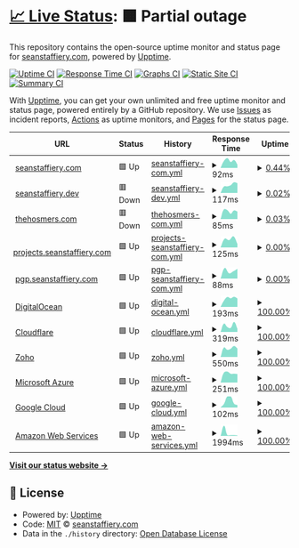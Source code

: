 # [📈 Live Status](https://demo.upptime.js.org): <!--live status--> **🟧 Partial outage**

This repository contains the open-source uptime monitor and status page for [seanstaffiery.com](https://demo.upptime.js.org), powered by [Upptime](https://github.com/upptime/upptime).

[![Uptime CI](https://github.com/seanstaffiery.com/status.seanstaffiery.com/workflows/Uptime%20CI/badge.svg)](https://github.com/seanstaffiery.com/status.seanstaffiery.com/actions?query=workflow%3A%22Uptime+CI%22)
[![Response Time CI](https://github.com/seanstaffiery.com/status.seanstaffiery.com/workflows/Response%20Time%20CI/badge.svg)](https://github.com/seanstaffiery.com/status.seanstaffiery.com/actions?query=workflow%3A%22Response+Time+CI%22)
[![Graphs CI](https://github.com/seanstaffiery.com/status.seanstaffiery.com/workflows/Graphs%20CI/badge.svg)](https://github.com/seanstaffiery.com/status.seanstaffiery.com/actions?query=workflow%3A%22Graphs+CI%22)
[![Static Site CI](https://github.com/seanstaffiery.com/status.seanstaffiery.com/workflows/Static%20Site%20CI/badge.svg)](https://github.com/seanstaffiery.com/status.seanstaffiery.com/actions?query=workflow%3A%22Static+Site+CI%22)
[![Summary CI](https://github.com/seanstaffiery.com/status.seanstaffiery.com/workflows/Summary%20CI/badge.svg)](https://github.com/seanstaffiery.com/status.seanstaffiery.com/actions?query=workflow%3A%22Summary+CI%22)

With [Upptime](https://upptime.js.org), you can get your own unlimited and free uptime monitor and status page, powered entirely by a GitHub repository. We use [Issues](https://github.com/seanstaffiery.com/status.seanstaffiery.com/issues) as incident reports, [Actions](https://github.com/seanstaffiery.com/status.seanstaffiery.com/actions) as uptime monitors, and [Pages](https://demo.upptime.js.org) for the status page.

<!--start: status pages-->
<!-- This summary is generated by Upptime (https://github.com/upptime/upptime) -->
<!-- Do not edit this manually, your changes will be overwritten -->
<!-- prettier-ignore -->
| URL | Status | History | Response Time | Uptime |
| --- | ------ | ------- | ------------- | ------ |
| <img alt="" src="https://favicons.githubusercontent.com/seanstaffiery.com" height="13"> [seanstaffiery.com](https://seanstaffiery.com) | 🟩 Up | [seanstaffiery-com.yml](https://github.com/SeanStaffiery/status.seanstaffiery.com/commits/HEAD/history/seanstaffiery-com.yml) | <details><summary><img alt="Response time graph" src="./graphs/seanstaffiery-com/response-time-week.png" height="20"> 92ms</summary><br><a href="https://status.seanstaffiery.com/history/seanstaffiery-com"><img alt="Response time 92" src="https://img.shields.io/endpoint?url=https%3A%2F%2Fraw.githubusercontent.com%2FSeanStaffiery%2Fstatus.seanstaffiery.com%2FHEAD%2Fapi%2Fseanstaffiery-com%2Fresponse-time.json"></a><br><a href="https://status.seanstaffiery.com/history/seanstaffiery-com"><img alt="24-hour response time 92" src="https://img.shields.io/endpoint?url=https%3A%2F%2Fraw.githubusercontent.com%2FSeanStaffiery%2Fstatus.seanstaffiery.com%2FHEAD%2Fapi%2Fseanstaffiery-com%2Fresponse-time-day.json"></a><br><a href="https://status.seanstaffiery.com/history/seanstaffiery-com"><img alt="7-day response time 92" src="https://img.shields.io/endpoint?url=https%3A%2F%2Fraw.githubusercontent.com%2FSeanStaffiery%2Fstatus.seanstaffiery.com%2FHEAD%2Fapi%2Fseanstaffiery-com%2Fresponse-time-week.json"></a><br><a href="https://status.seanstaffiery.com/history/seanstaffiery-com"><img alt="30-day response time 92" src="https://img.shields.io/endpoint?url=https%3A%2F%2Fraw.githubusercontent.com%2FSeanStaffiery%2Fstatus.seanstaffiery.com%2FHEAD%2Fapi%2Fseanstaffiery-com%2Fresponse-time-month.json"></a><br><a href="https://status.seanstaffiery.com/history/seanstaffiery-com"><img alt="1-year response time 92" src="https://img.shields.io/endpoint?url=https%3A%2F%2Fraw.githubusercontent.com%2FSeanStaffiery%2Fstatus.seanstaffiery.com%2FHEAD%2Fapi%2Fseanstaffiery-com%2Fresponse-time-year.json"></a></details> | <details><summary><a href="https://status.seanstaffiery.com/history/seanstaffiery-com">0.44%</a></summary><a href="https://status.seanstaffiery.com/history/seanstaffiery-com"><img alt="All-time uptime 0.44%" src="https://img.shields.io/endpoint?url=https%3A%2F%2Fraw.githubusercontent.com%2FSeanStaffiery%2Fstatus.seanstaffiery.com%2FHEAD%2Fapi%2Fseanstaffiery-com%2Fuptime.json"></a><br><a href="https://status.seanstaffiery.com/history/seanstaffiery-com"><img alt="24-hour uptime 0.44%" src="https://img.shields.io/endpoint?url=https%3A%2F%2Fraw.githubusercontent.com%2FSeanStaffiery%2Fstatus.seanstaffiery.com%2FHEAD%2Fapi%2Fseanstaffiery-com%2Fuptime-day.json"></a><br><a href="https://status.seanstaffiery.com/history/seanstaffiery-com"><img alt="7-day uptime 0.44%" src="https://img.shields.io/endpoint?url=https%3A%2F%2Fraw.githubusercontent.com%2FSeanStaffiery%2Fstatus.seanstaffiery.com%2FHEAD%2Fapi%2Fseanstaffiery-com%2Fuptime-week.json"></a><br><a href="https://status.seanstaffiery.com/history/seanstaffiery-com"><img alt="30-day uptime 0.44%" src="https://img.shields.io/endpoint?url=https%3A%2F%2Fraw.githubusercontent.com%2FSeanStaffiery%2Fstatus.seanstaffiery.com%2FHEAD%2Fapi%2Fseanstaffiery-com%2Fuptime-month.json"></a><br><a href="https://status.seanstaffiery.com/history/seanstaffiery-com"><img alt="1-year uptime 0.44%" src="https://img.shields.io/endpoint?url=https%3A%2F%2Fraw.githubusercontent.com%2FSeanStaffiery%2Fstatus.seanstaffiery.com%2FHEAD%2Fapi%2Fseanstaffiery-com%2Fuptime-year.json"></a></details>
| <img alt="" src="https://favicons.githubusercontent.com/seanstaffiery.dev" height="13"> [seanstaffiery.dev](https://seanstaffiery.dev) | 🟥 Down | [seanstaffiery-dev.yml](https://github.com/SeanStaffiery/status.seanstaffiery.com/commits/HEAD/history/seanstaffiery-dev.yml) | <details><summary><img alt="Response time graph" src="./graphs/seanstaffiery-dev/response-time-week.png" height="20"> 117ms</summary><br><a href="https://status.seanstaffiery.com/history/seanstaffiery-dev"><img alt="Response time 117" src="https://img.shields.io/endpoint?url=https%3A%2F%2Fraw.githubusercontent.com%2FSeanStaffiery%2Fstatus.seanstaffiery.com%2FHEAD%2Fapi%2Fseanstaffiery-dev%2Fresponse-time.json"></a><br><a href="https://status.seanstaffiery.com/history/seanstaffiery-dev"><img alt="24-hour response time 117" src="https://img.shields.io/endpoint?url=https%3A%2F%2Fraw.githubusercontent.com%2FSeanStaffiery%2Fstatus.seanstaffiery.com%2FHEAD%2Fapi%2Fseanstaffiery-dev%2Fresponse-time-day.json"></a><br><a href="https://status.seanstaffiery.com/history/seanstaffiery-dev"><img alt="7-day response time 117" src="https://img.shields.io/endpoint?url=https%3A%2F%2Fraw.githubusercontent.com%2FSeanStaffiery%2Fstatus.seanstaffiery.com%2FHEAD%2Fapi%2Fseanstaffiery-dev%2Fresponse-time-week.json"></a><br><a href="https://status.seanstaffiery.com/history/seanstaffiery-dev"><img alt="30-day response time 117" src="https://img.shields.io/endpoint?url=https%3A%2F%2Fraw.githubusercontent.com%2FSeanStaffiery%2Fstatus.seanstaffiery.com%2FHEAD%2Fapi%2Fseanstaffiery-dev%2Fresponse-time-month.json"></a><br><a href="https://status.seanstaffiery.com/history/seanstaffiery-dev"><img alt="1-year response time 117" src="https://img.shields.io/endpoint?url=https%3A%2F%2Fraw.githubusercontent.com%2FSeanStaffiery%2Fstatus.seanstaffiery.com%2FHEAD%2Fapi%2Fseanstaffiery-dev%2Fresponse-time-year.json"></a></details> | <details><summary><a href="https://status.seanstaffiery.com/history/seanstaffiery-dev">0.02%</a></summary><a href="https://status.seanstaffiery.com/history/seanstaffiery-dev"><img alt="All-time uptime 0.02%" src="https://img.shields.io/endpoint?url=https%3A%2F%2Fraw.githubusercontent.com%2FSeanStaffiery%2Fstatus.seanstaffiery.com%2FHEAD%2Fapi%2Fseanstaffiery-dev%2Fuptime.json"></a><br><a href="https://status.seanstaffiery.com/history/seanstaffiery-dev"><img alt="24-hour uptime 0.02%" src="https://img.shields.io/endpoint?url=https%3A%2F%2Fraw.githubusercontent.com%2FSeanStaffiery%2Fstatus.seanstaffiery.com%2FHEAD%2Fapi%2Fseanstaffiery-dev%2Fuptime-day.json"></a><br><a href="https://status.seanstaffiery.com/history/seanstaffiery-dev"><img alt="7-day uptime 0.02%" src="https://img.shields.io/endpoint?url=https%3A%2F%2Fraw.githubusercontent.com%2FSeanStaffiery%2Fstatus.seanstaffiery.com%2FHEAD%2Fapi%2Fseanstaffiery-dev%2Fuptime-week.json"></a><br><a href="https://status.seanstaffiery.com/history/seanstaffiery-dev"><img alt="30-day uptime 0.02%" src="https://img.shields.io/endpoint?url=https%3A%2F%2Fraw.githubusercontent.com%2FSeanStaffiery%2Fstatus.seanstaffiery.com%2FHEAD%2Fapi%2Fseanstaffiery-dev%2Fuptime-month.json"></a><br><a href="https://status.seanstaffiery.com/history/seanstaffiery-dev"><img alt="1-year uptime 0.02%" src="https://img.shields.io/endpoint?url=https%3A%2F%2Fraw.githubusercontent.com%2FSeanStaffiery%2Fstatus.seanstaffiery.com%2FHEAD%2Fapi%2Fseanstaffiery-dev%2Fuptime-year.json"></a></details>
| <img alt="" src="https://favicons.githubusercontent.com/thehosmers.com" height="13"> [thehosmers.com](https://thehosmers.com) | 🟥 Down | [thehosmers-com.yml](https://github.com/SeanStaffiery/status.seanstaffiery.com/commits/HEAD/history/thehosmers-com.yml) | <details><summary><img alt="Response time graph" src="./graphs/thehosmers-com/response-time-week.png" height="20"> 85ms</summary><br><a href="https://status.seanstaffiery.com/history/thehosmers-com"><img alt="Response time 85" src="https://img.shields.io/endpoint?url=https%3A%2F%2Fraw.githubusercontent.com%2FSeanStaffiery%2Fstatus.seanstaffiery.com%2FHEAD%2Fapi%2Fthehosmers-com%2Fresponse-time.json"></a><br><a href="https://status.seanstaffiery.com/history/thehosmers-com"><img alt="24-hour response time 85" src="https://img.shields.io/endpoint?url=https%3A%2F%2Fraw.githubusercontent.com%2FSeanStaffiery%2Fstatus.seanstaffiery.com%2FHEAD%2Fapi%2Fthehosmers-com%2Fresponse-time-day.json"></a><br><a href="https://status.seanstaffiery.com/history/thehosmers-com"><img alt="7-day response time 85" src="https://img.shields.io/endpoint?url=https%3A%2F%2Fraw.githubusercontent.com%2FSeanStaffiery%2Fstatus.seanstaffiery.com%2FHEAD%2Fapi%2Fthehosmers-com%2Fresponse-time-week.json"></a><br><a href="https://status.seanstaffiery.com/history/thehosmers-com"><img alt="30-day response time 85" src="https://img.shields.io/endpoint?url=https%3A%2F%2Fraw.githubusercontent.com%2FSeanStaffiery%2Fstatus.seanstaffiery.com%2FHEAD%2Fapi%2Fthehosmers-com%2Fresponse-time-month.json"></a><br><a href="https://status.seanstaffiery.com/history/thehosmers-com"><img alt="1-year response time 85" src="https://img.shields.io/endpoint?url=https%3A%2F%2Fraw.githubusercontent.com%2FSeanStaffiery%2Fstatus.seanstaffiery.com%2FHEAD%2Fapi%2Fthehosmers-com%2Fresponse-time-year.json"></a></details> | <details><summary><a href="https://status.seanstaffiery.com/history/thehosmers-com">0.03%</a></summary><a href="https://status.seanstaffiery.com/history/thehosmers-com"><img alt="All-time uptime 0.03%" src="https://img.shields.io/endpoint?url=https%3A%2F%2Fraw.githubusercontent.com%2FSeanStaffiery%2Fstatus.seanstaffiery.com%2FHEAD%2Fapi%2Fthehosmers-com%2Fuptime.json"></a><br><a href="https://status.seanstaffiery.com/history/thehosmers-com"><img alt="24-hour uptime 0.03%" src="https://img.shields.io/endpoint?url=https%3A%2F%2Fraw.githubusercontent.com%2FSeanStaffiery%2Fstatus.seanstaffiery.com%2FHEAD%2Fapi%2Fthehosmers-com%2Fuptime-day.json"></a><br><a href="https://status.seanstaffiery.com/history/thehosmers-com"><img alt="7-day uptime 0.03%" src="https://img.shields.io/endpoint?url=https%3A%2F%2Fraw.githubusercontent.com%2FSeanStaffiery%2Fstatus.seanstaffiery.com%2FHEAD%2Fapi%2Fthehosmers-com%2Fuptime-week.json"></a><br><a href="https://status.seanstaffiery.com/history/thehosmers-com"><img alt="30-day uptime 0.03%" src="https://img.shields.io/endpoint?url=https%3A%2F%2Fraw.githubusercontent.com%2FSeanStaffiery%2Fstatus.seanstaffiery.com%2FHEAD%2Fapi%2Fthehosmers-com%2Fuptime-month.json"></a><br><a href="https://status.seanstaffiery.com/history/thehosmers-com"><img alt="1-year uptime 0.03%" src="https://img.shields.io/endpoint?url=https%3A%2F%2Fraw.githubusercontent.com%2FSeanStaffiery%2Fstatus.seanstaffiery.com%2FHEAD%2Fapi%2Fthehosmers-com%2Fuptime-year.json"></a></details>
| <img alt="" src="https://favicons.githubusercontent.com/projects.seanstaffiery.com" height="13"> [projects.seanstaffiery.com](https://projects.seanstaffiery.com) | 🟩 Up | [projects-seanstaffiery-com.yml](https://github.com/SeanStaffiery/status.seanstaffiery.com/commits/HEAD/history/projects-seanstaffiery-com.yml) | <details><summary><img alt="Response time graph" src="./graphs/projects-seanstaffiery-com/response-time-week.png" height="20"> 125ms</summary><br><a href="https://status.seanstaffiery.com/history/projects-seanstaffiery-com"><img alt="Response time 125" src="https://img.shields.io/endpoint?url=https%3A%2F%2Fraw.githubusercontent.com%2FSeanStaffiery%2Fstatus.seanstaffiery.com%2FHEAD%2Fapi%2Fprojects-seanstaffiery-com%2Fresponse-time.json"></a><br><a href="https://status.seanstaffiery.com/history/projects-seanstaffiery-com"><img alt="24-hour response time 125" src="https://img.shields.io/endpoint?url=https%3A%2F%2Fraw.githubusercontent.com%2FSeanStaffiery%2Fstatus.seanstaffiery.com%2FHEAD%2Fapi%2Fprojects-seanstaffiery-com%2Fresponse-time-day.json"></a><br><a href="https://status.seanstaffiery.com/history/projects-seanstaffiery-com"><img alt="7-day response time 125" src="https://img.shields.io/endpoint?url=https%3A%2F%2Fraw.githubusercontent.com%2FSeanStaffiery%2Fstatus.seanstaffiery.com%2FHEAD%2Fapi%2Fprojects-seanstaffiery-com%2Fresponse-time-week.json"></a><br><a href="https://status.seanstaffiery.com/history/projects-seanstaffiery-com"><img alt="30-day response time 125" src="https://img.shields.io/endpoint?url=https%3A%2F%2Fraw.githubusercontent.com%2FSeanStaffiery%2Fstatus.seanstaffiery.com%2FHEAD%2Fapi%2Fprojects-seanstaffiery-com%2Fresponse-time-month.json"></a><br><a href="https://status.seanstaffiery.com/history/projects-seanstaffiery-com"><img alt="1-year response time 125" src="https://img.shields.io/endpoint?url=https%3A%2F%2Fraw.githubusercontent.com%2FSeanStaffiery%2Fstatus.seanstaffiery.com%2FHEAD%2Fapi%2Fprojects-seanstaffiery-com%2Fresponse-time-year.json"></a></details> | <details><summary><a href="https://status.seanstaffiery.com/history/projects-seanstaffiery-com">0.00%</a></summary><a href="https://status.seanstaffiery.com/history/projects-seanstaffiery-com"><img alt="All-time uptime 0.00%" src="https://img.shields.io/endpoint?url=https%3A%2F%2Fraw.githubusercontent.com%2FSeanStaffiery%2Fstatus.seanstaffiery.com%2FHEAD%2Fapi%2Fprojects-seanstaffiery-com%2Fuptime.json"></a><br><a href="https://status.seanstaffiery.com/history/projects-seanstaffiery-com"><img alt="24-hour uptime 0.00%" src="https://img.shields.io/endpoint?url=https%3A%2F%2Fraw.githubusercontent.com%2FSeanStaffiery%2Fstatus.seanstaffiery.com%2FHEAD%2Fapi%2Fprojects-seanstaffiery-com%2Fuptime-day.json"></a><br><a href="https://status.seanstaffiery.com/history/projects-seanstaffiery-com"><img alt="7-day uptime 0.00%" src="https://img.shields.io/endpoint?url=https%3A%2F%2Fraw.githubusercontent.com%2FSeanStaffiery%2Fstatus.seanstaffiery.com%2FHEAD%2Fapi%2Fprojects-seanstaffiery-com%2Fuptime-week.json"></a><br><a href="https://status.seanstaffiery.com/history/projects-seanstaffiery-com"><img alt="30-day uptime 0.00%" src="https://img.shields.io/endpoint?url=https%3A%2F%2Fraw.githubusercontent.com%2FSeanStaffiery%2Fstatus.seanstaffiery.com%2FHEAD%2Fapi%2Fprojects-seanstaffiery-com%2Fuptime-month.json"></a><br><a href="https://status.seanstaffiery.com/history/projects-seanstaffiery-com"><img alt="1-year uptime 0.00%" src="https://img.shields.io/endpoint?url=https%3A%2F%2Fraw.githubusercontent.com%2FSeanStaffiery%2Fstatus.seanstaffiery.com%2FHEAD%2Fapi%2Fprojects-seanstaffiery-com%2Fuptime-year.json"></a></details>
| <img alt="" src="https://favicons.githubusercontent.com/pgp.seanstaffiery.com" height="13"> [pgp.seanstaffiery.com](https://pgp.seanstaffiery.com) | 🟩 Up | [pgp-seanstaffiery-com.yml](https://github.com/SeanStaffiery/status.seanstaffiery.com/commits/HEAD/history/pgp-seanstaffiery-com.yml) | <details><summary><img alt="Response time graph" src="./graphs/pgp-seanstaffiery-com/response-time-week.png" height="20"> 88ms</summary><br><a href="https://status.seanstaffiery.com/history/pgp-seanstaffiery-com"><img alt="Response time 88" src="https://img.shields.io/endpoint?url=https%3A%2F%2Fraw.githubusercontent.com%2FSeanStaffiery%2Fstatus.seanstaffiery.com%2FHEAD%2Fapi%2Fpgp-seanstaffiery-com%2Fresponse-time.json"></a><br><a href="https://status.seanstaffiery.com/history/pgp-seanstaffiery-com"><img alt="24-hour response time 88" src="https://img.shields.io/endpoint?url=https%3A%2F%2Fraw.githubusercontent.com%2FSeanStaffiery%2Fstatus.seanstaffiery.com%2FHEAD%2Fapi%2Fpgp-seanstaffiery-com%2Fresponse-time-day.json"></a><br><a href="https://status.seanstaffiery.com/history/pgp-seanstaffiery-com"><img alt="7-day response time 88" src="https://img.shields.io/endpoint?url=https%3A%2F%2Fraw.githubusercontent.com%2FSeanStaffiery%2Fstatus.seanstaffiery.com%2FHEAD%2Fapi%2Fpgp-seanstaffiery-com%2Fresponse-time-week.json"></a><br><a href="https://status.seanstaffiery.com/history/pgp-seanstaffiery-com"><img alt="30-day response time 88" src="https://img.shields.io/endpoint?url=https%3A%2F%2Fraw.githubusercontent.com%2FSeanStaffiery%2Fstatus.seanstaffiery.com%2FHEAD%2Fapi%2Fpgp-seanstaffiery-com%2Fresponse-time-month.json"></a><br><a href="https://status.seanstaffiery.com/history/pgp-seanstaffiery-com"><img alt="1-year response time 88" src="https://img.shields.io/endpoint?url=https%3A%2F%2Fraw.githubusercontent.com%2FSeanStaffiery%2Fstatus.seanstaffiery.com%2FHEAD%2Fapi%2Fpgp-seanstaffiery-com%2Fresponse-time-year.json"></a></details> | <details><summary><a href="https://status.seanstaffiery.com/history/pgp-seanstaffiery-com">0.00%</a></summary><a href="https://status.seanstaffiery.com/history/pgp-seanstaffiery-com"><img alt="All-time uptime 0.00%" src="https://img.shields.io/endpoint?url=https%3A%2F%2Fraw.githubusercontent.com%2FSeanStaffiery%2Fstatus.seanstaffiery.com%2FHEAD%2Fapi%2Fpgp-seanstaffiery-com%2Fuptime.json"></a><br><a href="https://status.seanstaffiery.com/history/pgp-seanstaffiery-com"><img alt="24-hour uptime 0.00%" src="https://img.shields.io/endpoint?url=https%3A%2F%2Fraw.githubusercontent.com%2FSeanStaffiery%2Fstatus.seanstaffiery.com%2FHEAD%2Fapi%2Fpgp-seanstaffiery-com%2Fuptime-day.json"></a><br><a href="https://status.seanstaffiery.com/history/pgp-seanstaffiery-com"><img alt="7-day uptime 0.00%" src="https://img.shields.io/endpoint?url=https%3A%2F%2Fraw.githubusercontent.com%2FSeanStaffiery%2Fstatus.seanstaffiery.com%2FHEAD%2Fapi%2Fpgp-seanstaffiery-com%2Fuptime-week.json"></a><br><a href="https://status.seanstaffiery.com/history/pgp-seanstaffiery-com"><img alt="30-day uptime 0.00%" src="https://img.shields.io/endpoint?url=https%3A%2F%2Fraw.githubusercontent.com%2FSeanStaffiery%2Fstatus.seanstaffiery.com%2FHEAD%2Fapi%2Fpgp-seanstaffiery-com%2Fuptime-month.json"></a><br><a href="https://status.seanstaffiery.com/history/pgp-seanstaffiery-com"><img alt="1-year uptime 0.00%" src="https://img.shields.io/endpoint?url=https%3A%2F%2Fraw.githubusercontent.com%2FSeanStaffiery%2Fstatus.seanstaffiery.com%2FHEAD%2Fapi%2Fpgp-seanstaffiery-com%2Fuptime-year.json"></a></details>
| <img alt="" src="https://favicons.githubusercontent.com/status.digitalocean.com" height="13"> [DigitalOcean](https://status.digitalocean.com) | 🟩 Up | [digital-ocean.yml](https://github.com/SeanStaffiery/status.seanstaffiery.com/commits/HEAD/history/digital-ocean.yml) | <details><summary><img alt="Response time graph" src="./graphs/digital-ocean/response-time-week.png" height="20"> 193ms</summary><br><a href="https://status.seanstaffiery.com/history/digital-ocean"><img alt="Response time 193" src="https://img.shields.io/endpoint?url=https%3A%2F%2Fraw.githubusercontent.com%2FSeanStaffiery%2Fstatus.seanstaffiery.com%2FHEAD%2Fapi%2Fdigital-ocean%2Fresponse-time.json"></a><br><a href="https://status.seanstaffiery.com/history/digital-ocean"><img alt="24-hour response time 193" src="https://img.shields.io/endpoint?url=https%3A%2F%2Fraw.githubusercontent.com%2FSeanStaffiery%2Fstatus.seanstaffiery.com%2FHEAD%2Fapi%2Fdigital-ocean%2Fresponse-time-day.json"></a><br><a href="https://status.seanstaffiery.com/history/digital-ocean"><img alt="7-day response time 193" src="https://img.shields.io/endpoint?url=https%3A%2F%2Fraw.githubusercontent.com%2FSeanStaffiery%2Fstatus.seanstaffiery.com%2FHEAD%2Fapi%2Fdigital-ocean%2Fresponse-time-week.json"></a><br><a href="https://status.seanstaffiery.com/history/digital-ocean"><img alt="30-day response time 193" src="https://img.shields.io/endpoint?url=https%3A%2F%2Fraw.githubusercontent.com%2FSeanStaffiery%2Fstatus.seanstaffiery.com%2FHEAD%2Fapi%2Fdigital-ocean%2Fresponse-time-month.json"></a><br><a href="https://status.seanstaffiery.com/history/digital-ocean"><img alt="1-year response time 193" src="https://img.shields.io/endpoint?url=https%3A%2F%2Fraw.githubusercontent.com%2FSeanStaffiery%2Fstatus.seanstaffiery.com%2FHEAD%2Fapi%2Fdigital-ocean%2Fresponse-time-year.json"></a></details> | <details><summary><a href="https://status.seanstaffiery.com/history/digital-ocean">100.00%</a></summary><a href="https://status.seanstaffiery.com/history/digital-ocean"><img alt="All-time uptime 100.00%" src="https://img.shields.io/endpoint?url=https%3A%2F%2Fraw.githubusercontent.com%2FSeanStaffiery%2Fstatus.seanstaffiery.com%2FHEAD%2Fapi%2Fdigital-ocean%2Fuptime.json"></a><br><a href="https://status.seanstaffiery.com/history/digital-ocean"><img alt="24-hour uptime 100.00%" src="https://img.shields.io/endpoint?url=https%3A%2F%2Fraw.githubusercontent.com%2FSeanStaffiery%2Fstatus.seanstaffiery.com%2FHEAD%2Fapi%2Fdigital-ocean%2Fuptime-day.json"></a><br><a href="https://status.seanstaffiery.com/history/digital-ocean"><img alt="7-day uptime 100.00%" src="https://img.shields.io/endpoint?url=https%3A%2F%2Fraw.githubusercontent.com%2FSeanStaffiery%2Fstatus.seanstaffiery.com%2FHEAD%2Fapi%2Fdigital-ocean%2Fuptime-week.json"></a><br><a href="https://status.seanstaffiery.com/history/digital-ocean"><img alt="30-day uptime 100.00%" src="https://img.shields.io/endpoint?url=https%3A%2F%2Fraw.githubusercontent.com%2FSeanStaffiery%2Fstatus.seanstaffiery.com%2FHEAD%2Fapi%2Fdigital-ocean%2Fuptime-month.json"></a><br><a href="https://status.seanstaffiery.com/history/digital-ocean"><img alt="1-year uptime 100.00%" src="https://img.shields.io/endpoint?url=https%3A%2F%2Fraw.githubusercontent.com%2FSeanStaffiery%2Fstatus.seanstaffiery.com%2FHEAD%2Fapi%2Fdigital-ocean%2Fuptime-year.json"></a></details>
| <img alt="" src="https://favicons.githubusercontent.com/www.cloudflarestatus.com" height="13"> [Cloudflare](https://www.cloudflarestatus.com) | 🟩 Up | [cloudflare.yml](https://github.com/SeanStaffiery/status.seanstaffiery.com/commits/HEAD/history/cloudflare.yml) | <details><summary><img alt="Response time graph" src="./graphs/cloudflare/response-time-week.png" height="20"> 319ms</summary><br><a href="https://status.seanstaffiery.com/history/cloudflare"><img alt="Response time 319" src="https://img.shields.io/endpoint?url=https%3A%2F%2Fraw.githubusercontent.com%2FSeanStaffiery%2Fstatus.seanstaffiery.com%2FHEAD%2Fapi%2Fcloudflare%2Fresponse-time.json"></a><br><a href="https://status.seanstaffiery.com/history/cloudflare"><img alt="24-hour response time 319" src="https://img.shields.io/endpoint?url=https%3A%2F%2Fraw.githubusercontent.com%2FSeanStaffiery%2Fstatus.seanstaffiery.com%2FHEAD%2Fapi%2Fcloudflare%2Fresponse-time-day.json"></a><br><a href="https://status.seanstaffiery.com/history/cloudflare"><img alt="7-day response time 319" src="https://img.shields.io/endpoint?url=https%3A%2F%2Fraw.githubusercontent.com%2FSeanStaffiery%2Fstatus.seanstaffiery.com%2FHEAD%2Fapi%2Fcloudflare%2Fresponse-time-week.json"></a><br><a href="https://status.seanstaffiery.com/history/cloudflare"><img alt="30-day response time 319" src="https://img.shields.io/endpoint?url=https%3A%2F%2Fraw.githubusercontent.com%2FSeanStaffiery%2Fstatus.seanstaffiery.com%2FHEAD%2Fapi%2Fcloudflare%2Fresponse-time-month.json"></a><br><a href="https://status.seanstaffiery.com/history/cloudflare"><img alt="1-year response time 319" src="https://img.shields.io/endpoint?url=https%3A%2F%2Fraw.githubusercontent.com%2FSeanStaffiery%2Fstatus.seanstaffiery.com%2FHEAD%2Fapi%2Fcloudflare%2Fresponse-time-year.json"></a></details> | <details><summary><a href="https://status.seanstaffiery.com/history/cloudflare">100.00%</a></summary><a href="https://status.seanstaffiery.com/history/cloudflare"><img alt="All-time uptime 100.00%" src="https://img.shields.io/endpoint?url=https%3A%2F%2Fraw.githubusercontent.com%2FSeanStaffiery%2Fstatus.seanstaffiery.com%2FHEAD%2Fapi%2Fcloudflare%2Fuptime.json"></a><br><a href="https://status.seanstaffiery.com/history/cloudflare"><img alt="24-hour uptime 100.00%" src="https://img.shields.io/endpoint?url=https%3A%2F%2Fraw.githubusercontent.com%2FSeanStaffiery%2Fstatus.seanstaffiery.com%2FHEAD%2Fapi%2Fcloudflare%2Fuptime-day.json"></a><br><a href="https://status.seanstaffiery.com/history/cloudflare"><img alt="7-day uptime 100.00%" src="https://img.shields.io/endpoint?url=https%3A%2F%2Fraw.githubusercontent.com%2FSeanStaffiery%2Fstatus.seanstaffiery.com%2FHEAD%2Fapi%2Fcloudflare%2Fuptime-week.json"></a><br><a href="https://status.seanstaffiery.com/history/cloudflare"><img alt="30-day uptime 100.00%" src="https://img.shields.io/endpoint?url=https%3A%2F%2Fraw.githubusercontent.com%2FSeanStaffiery%2Fstatus.seanstaffiery.com%2FHEAD%2Fapi%2Fcloudflare%2Fuptime-month.json"></a><br><a href="https://status.seanstaffiery.com/history/cloudflare"><img alt="1-year uptime 100.00%" src="https://img.shields.io/endpoint?url=https%3A%2F%2Fraw.githubusercontent.com%2FSeanStaffiery%2Fstatus.seanstaffiery.com%2FHEAD%2Fapi%2Fcloudflare%2Fuptime-year.json"></a></details>
| <img alt="" src="https://favicons.githubusercontent.com/status.zoho.com" height="13"> [Zoho](https://status.zoho.com) | 🟩 Up | [zoho.yml](https://github.com/SeanStaffiery/status.seanstaffiery.com/commits/HEAD/history/zoho.yml) | <details><summary><img alt="Response time graph" src="./graphs/zoho/response-time-week.png" height="20"> 550ms</summary><br><a href="https://status.seanstaffiery.com/history/zoho"><img alt="Response time 550" src="https://img.shields.io/endpoint?url=https%3A%2F%2Fraw.githubusercontent.com%2FSeanStaffiery%2Fstatus.seanstaffiery.com%2FHEAD%2Fapi%2Fzoho%2Fresponse-time.json"></a><br><a href="https://status.seanstaffiery.com/history/zoho"><img alt="24-hour response time 550" src="https://img.shields.io/endpoint?url=https%3A%2F%2Fraw.githubusercontent.com%2FSeanStaffiery%2Fstatus.seanstaffiery.com%2FHEAD%2Fapi%2Fzoho%2Fresponse-time-day.json"></a><br><a href="https://status.seanstaffiery.com/history/zoho"><img alt="7-day response time 550" src="https://img.shields.io/endpoint?url=https%3A%2F%2Fraw.githubusercontent.com%2FSeanStaffiery%2Fstatus.seanstaffiery.com%2FHEAD%2Fapi%2Fzoho%2Fresponse-time-week.json"></a><br><a href="https://status.seanstaffiery.com/history/zoho"><img alt="30-day response time 550" src="https://img.shields.io/endpoint?url=https%3A%2F%2Fraw.githubusercontent.com%2FSeanStaffiery%2Fstatus.seanstaffiery.com%2FHEAD%2Fapi%2Fzoho%2Fresponse-time-month.json"></a><br><a href="https://status.seanstaffiery.com/history/zoho"><img alt="1-year response time 550" src="https://img.shields.io/endpoint?url=https%3A%2F%2Fraw.githubusercontent.com%2FSeanStaffiery%2Fstatus.seanstaffiery.com%2FHEAD%2Fapi%2Fzoho%2Fresponse-time-year.json"></a></details> | <details><summary><a href="https://status.seanstaffiery.com/history/zoho">100.00%</a></summary><a href="https://status.seanstaffiery.com/history/zoho"><img alt="All-time uptime 100.00%" src="https://img.shields.io/endpoint?url=https%3A%2F%2Fraw.githubusercontent.com%2FSeanStaffiery%2Fstatus.seanstaffiery.com%2FHEAD%2Fapi%2Fzoho%2Fuptime.json"></a><br><a href="https://status.seanstaffiery.com/history/zoho"><img alt="24-hour uptime 100.00%" src="https://img.shields.io/endpoint?url=https%3A%2F%2Fraw.githubusercontent.com%2FSeanStaffiery%2Fstatus.seanstaffiery.com%2FHEAD%2Fapi%2Fzoho%2Fuptime-day.json"></a><br><a href="https://status.seanstaffiery.com/history/zoho"><img alt="7-day uptime 100.00%" src="https://img.shields.io/endpoint?url=https%3A%2F%2Fraw.githubusercontent.com%2FSeanStaffiery%2Fstatus.seanstaffiery.com%2FHEAD%2Fapi%2Fzoho%2Fuptime-week.json"></a><br><a href="https://status.seanstaffiery.com/history/zoho"><img alt="30-day uptime 100.00%" src="https://img.shields.io/endpoint?url=https%3A%2F%2Fraw.githubusercontent.com%2FSeanStaffiery%2Fstatus.seanstaffiery.com%2FHEAD%2Fapi%2Fzoho%2Fuptime-month.json"></a><br><a href="https://status.seanstaffiery.com/history/zoho"><img alt="1-year uptime 100.00%" src="https://img.shields.io/endpoint?url=https%3A%2F%2Fraw.githubusercontent.com%2FSeanStaffiery%2Fstatus.seanstaffiery.com%2FHEAD%2Fapi%2Fzoho%2Fuptime-year.json"></a></details>
| <img alt="" src="https://favicons.githubusercontent.com/status.azure.com" height="13"> [Microsoft Azure](https://status.azure.com/en-us/status) | 🟩 Up | [microsoft-azure.yml](https://github.com/SeanStaffiery/status.seanstaffiery.com/commits/HEAD/history/microsoft-azure.yml) | <details><summary><img alt="Response time graph" src="./graphs/microsoft-azure/response-time-week.png" height="20"> 251ms</summary><br><a href="https://status.seanstaffiery.com/history/microsoft-azure"><img alt="Response time 251" src="https://img.shields.io/endpoint?url=https%3A%2F%2Fraw.githubusercontent.com%2FSeanStaffiery%2Fstatus.seanstaffiery.com%2FHEAD%2Fapi%2Fmicrosoft-azure%2Fresponse-time.json"></a><br><a href="https://status.seanstaffiery.com/history/microsoft-azure"><img alt="24-hour response time 251" src="https://img.shields.io/endpoint?url=https%3A%2F%2Fraw.githubusercontent.com%2FSeanStaffiery%2Fstatus.seanstaffiery.com%2FHEAD%2Fapi%2Fmicrosoft-azure%2Fresponse-time-day.json"></a><br><a href="https://status.seanstaffiery.com/history/microsoft-azure"><img alt="7-day response time 251" src="https://img.shields.io/endpoint?url=https%3A%2F%2Fraw.githubusercontent.com%2FSeanStaffiery%2Fstatus.seanstaffiery.com%2FHEAD%2Fapi%2Fmicrosoft-azure%2Fresponse-time-week.json"></a><br><a href="https://status.seanstaffiery.com/history/microsoft-azure"><img alt="30-day response time 251" src="https://img.shields.io/endpoint?url=https%3A%2F%2Fraw.githubusercontent.com%2FSeanStaffiery%2Fstatus.seanstaffiery.com%2FHEAD%2Fapi%2Fmicrosoft-azure%2Fresponse-time-month.json"></a><br><a href="https://status.seanstaffiery.com/history/microsoft-azure"><img alt="1-year response time 251" src="https://img.shields.io/endpoint?url=https%3A%2F%2Fraw.githubusercontent.com%2FSeanStaffiery%2Fstatus.seanstaffiery.com%2FHEAD%2Fapi%2Fmicrosoft-azure%2Fresponse-time-year.json"></a></details> | <details><summary><a href="https://status.seanstaffiery.com/history/microsoft-azure">100.00%</a></summary><a href="https://status.seanstaffiery.com/history/microsoft-azure"><img alt="All-time uptime 100.00%" src="https://img.shields.io/endpoint?url=https%3A%2F%2Fraw.githubusercontent.com%2FSeanStaffiery%2Fstatus.seanstaffiery.com%2FHEAD%2Fapi%2Fmicrosoft-azure%2Fuptime.json"></a><br><a href="https://status.seanstaffiery.com/history/microsoft-azure"><img alt="24-hour uptime 100.00%" src="https://img.shields.io/endpoint?url=https%3A%2F%2Fraw.githubusercontent.com%2FSeanStaffiery%2Fstatus.seanstaffiery.com%2FHEAD%2Fapi%2Fmicrosoft-azure%2Fuptime-day.json"></a><br><a href="https://status.seanstaffiery.com/history/microsoft-azure"><img alt="7-day uptime 100.00%" src="https://img.shields.io/endpoint?url=https%3A%2F%2Fraw.githubusercontent.com%2FSeanStaffiery%2Fstatus.seanstaffiery.com%2FHEAD%2Fapi%2Fmicrosoft-azure%2Fuptime-week.json"></a><br><a href="https://status.seanstaffiery.com/history/microsoft-azure"><img alt="30-day uptime 100.00%" src="https://img.shields.io/endpoint?url=https%3A%2F%2Fraw.githubusercontent.com%2FSeanStaffiery%2Fstatus.seanstaffiery.com%2FHEAD%2Fapi%2Fmicrosoft-azure%2Fuptime-month.json"></a><br><a href="https://status.seanstaffiery.com/history/microsoft-azure"><img alt="1-year uptime 100.00%" src="https://img.shields.io/endpoint?url=https%3A%2F%2Fraw.githubusercontent.com%2FSeanStaffiery%2Fstatus.seanstaffiery.com%2FHEAD%2Fapi%2Fmicrosoft-azure%2Fuptime-year.json"></a></details>
| <img alt="" src="https://favicons.githubusercontent.com/status.cloud.google.com" height="13"> [Google Cloud](https://status.cloud.google.com) | 🟩 Up | [google-cloud.yml](https://github.com/SeanStaffiery/status.seanstaffiery.com/commits/HEAD/history/google-cloud.yml) | <details><summary><img alt="Response time graph" src="./graphs/google-cloud/response-time-week.png" height="20"> 102ms</summary><br><a href="https://status.seanstaffiery.com/history/google-cloud"><img alt="Response time 102" src="https://img.shields.io/endpoint?url=https%3A%2F%2Fraw.githubusercontent.com%2FSeanStaffiery%2Fstatus.seanstaffiery.com%2FHEAD%2Fapi%2Fgoogle-cloud%2Fresponse-time.json"></a><br><a href="https://status.seanstaffiery.com/history/google-cloud"><img alt="24-hour response time 102" src="https://img.shields.io/endpoint?url=https%3A%2F%2Fraw.githubusercontent.com%2FSeanStaffiery%2Fstatus.seanstaffiery.com%2FHEAD%2Fapi%2Fgoogle-cloud%2Fresponse-time-day.json"></a><br><a href="https://status.seanstaffiery.com/history/google-cloud"><img alt="7-day response time 102" src="https://img.shields.io/endpoint?url=https%3A%2F%2Fraw.githubusercontent.com%2FSeanStaffiery%2Fstatus.seanstaffiery.com%2FHEAD%2Fapi%2Fgoogle-cloud%2Fresponse-time-week.json"></a><br><a href="https://status.seanstaffiery.com/history/google-cloud"><img alt="30-day response time 102" src="https://img.shields.io/endpoint?url=https%3A%2F%2Fraw.githubusercontent.com%2FSeanStaffiery%2Fstatus.seanstaffiery.com%2FHEAD%2Fapi%2Fgoogle-cloud%2Fresponse-time-month.json"></a><br><a href="https://status.seanstaffiery.com/history/google-cloud"><img alt="1-year response time 102" src="https://img.shields.io/endpoint?url=https%3A%2F%2Fraw.githubusercontent.com%2FSeanStaffiery%2Fstatus.seanstaffiery.com%2FHEAD%2Fapi%2Fgoogle-cloud%2Fresponse-time-year.json"></a></details> | <details><summary><a href="https://status.seanstaffiery.com/history/google-cloud">100.00%</a></summary><a href="https://status.seanstaffiery.com/history/google-cloud"><img alt="All-time uptime 100.00%" src="https://img.shields.io/endpoint?url=https%3A%2F%2Fraw.githubusercontent.com%2FSeanStaffiery%2Fstatus.seanstaffiery.com%2FHEAD%2Fapi%2Fgoogle-cloud%2Fuptime.json"></a><br><a href="https://status.seanstaffiery.com/history/google-cloud"><img alt="24-hour uptime 100.00%" src="https://img.shields.io/endpoint?url=https%3A%2F%2Fraw.githubusercontent.com%2FSeanStaffiery%2Fstatus.seanstaffiery.com%2FHEAD%2Fapi%2Fgoogle-cloud%2Fuptime-day.json"></a><br><a href="https://status.seanstaffiery.com/history/google-cloud"><img alt="7-day uptime 100.00%" src="https://img.shields.io/endpoint?url=https%3A%2F%2Fraw.githubusercontent.com%2FSeanStaffiery%2Fstatus.seanstaffiery.com%2FHEAD%2Fapi%2Fgoogle-cloud%2Fuptime-week.json"></a><br><a href="https://status.seanstaffiery.com/history/google-cloud"><img alt="30-day uptime 100.00%" src="https://img.shields.io/endpoint?url=https%3A%2F%2Fraw.githubusercontent.com%2FSeanStaffiery%2Fstatus.seanstaffiery.com%2FHEAD%2Fapi%2Fgoogle-cloud%2Fuptime-month.json"></a><br><a href="https://status.seanstaffiery.com/history/google-cloud"><img alt="1-year uptime 100.00%" src="https://img.shields.io/endpoint?url=https%3A%2F%2Fraw.githubusercontent.com%2FSeanStaffiery%2Fstatus.seanstaffiery.com%2FHEAD%2Fapi%2Fgoogle-cloud%2Fuptime-year.json"></a></details>
| <img alt="" src="https://favicons.githubusercontent.com/status.aws.amazon.com" height="13"> [Amazon Web Services](https://status.aws.amazon.com) | 🟩 Up | [amazon-web-services.yml](https://github.com/SeanStaffiery/status.seanstaffiery.com/commits/HEAD/history/amazon-web-services.yml) | <details><summary><img alt="Response time graph" src="./graphs/amazon-web-services/response-time-week.png" height="20"> 1994ms</summary><br><a href="https://status.seanstaffiery.com/history/amazon-web-services"><img alt="Response time 1994" src="https://img.shields.io/endpoint?url=https%3A%2F%2Fraw.githubusercontent.com%2FSeanStaffiery%2Fstatus.seanstaffiery.com%2FHEAD%2Fapi%2Famazon-web-services%2Fresponse-time.json"></a><br><a href="https://status.seanstaffiery.com/history/amazon-web-services"><img alt="24-hour response time 1994" src="https://img.shields.io/endpoint?url=https%3A%2F%2Fraw.githubusercontent.com%2FSeanStaffiery%2Fstatus.seanstaffiery.com%2FHEAD%2Fapi%2Famazon-web-services%2Fresponse-time-day.json"></a><br><a href="https://status.seanstaffiery.com/history/amazon-web-services"><img alt="7-day response time 1994" src="https://img.shields.io/endpoint?url=https%3A%2F%2Fraw.githubusercontent.com%2FSeanStaffiery%2Fstatus.seanstaffiery.com%2FHEAD%2Fapi%2Famazon-web-services%2Fresponse-time-week.json"></a><br><a href="https://status.seanstaffiery.com/history/amazon-web-services"><img alt="30-day response time 1994" src="https://img.shields.io/endpoint?url=https%3A%2F%2Fraw.githubusercontent.com%2FSeanStaffiery%2Fstatus.seanstaffiery.com%2FHEAD%2Fapi%2Famazon-web-services%2Fresponse-time-month.json"></a><br><a href="https://status.seanstaffiery.com/history/amazon-web-services"><img alt="1-year response time 1994" src="https://img.shields.io/endpoint?url=https%3A%2F%2Fraw.githubusercontent.com%2FSeanStaffiery%2Fstatus.seanstaffiery.com%2FHEAD%2Fapi%2Famazon-web-services%2Fresponse-time-year.json"></a></details> | <details><summary><a href="https://status.seanstaffiery.com/history/amazon-web-services">100.00%</a></summary><a href="https://status.seanstaffiery.com/history/amazon-web-services"><img alt="All-time uptime 100.00%" src="https://img.shields.io/endpoint?url=https%3A%2F%2Fraw.githubusercontent.com%2FSeanStaffiery%2Fstatus.seanstaffiery.com%2FHEAD%2Fapi%2Famazon-web-services%2Fuptime.json"></a><br><a href="https://status.seanstaffiery.com/history/amazon-web-services"><img alt="24-hour uptime 100.00%" src="https://img.shields.io/endpoint?url=https%3A%2F%2Fraw.githubusercontent.com%2FSeanStaffiery%2Fstatus.seanstaffiery.com%2FHEAD%2Fapi%2Famazon-web-services%2Fuptime-day.json"></a><br><a href="https://status.seanstaffiery.com/history/amazon-web-services"><img alt="7-day uptime 100.00%" src="https://img.shields.io/endpoint?url=https%3A%2F%2Fraw.githubusercontent.com%2FSeanStaffiery%2Fstatus.seanstaffiery.com%2FHEAD%2Fapi%2Famazon-web-services%2Fuptime-week.json"></a><br><a href="https://status.seanstaffiery.com/history/amazon-web-services"><img alt="30-day uptime 100.00%" src="https://img.shields.io/endpoint?url=https%3A%2F%2Fraw.githubusercontent.com%2FSeanStaffiery%2Fstatus.seanstaffiery.com%2FHEAD%2Fapi%2Famazon-web-services%2Fuptime-month.json"></a><br><a href="https://status.seanstaffiery.com/history/amazon-web-services"><img alt="1-year uptime 100.00%" src="https://img.shields.io/endpoint?url=https%3A%2F%2Fraw.githubusercontent.com%2FSeanStaffiery%2Fstatus.seanstaffiery.com%2FHEAD%2Fapi%2Famazon-web-services%2Fuptime-year.json"></a></details>

<!--end: status pages-->

[**Visit our status website →**](https://demo.upptime.js.org)

## 📄 License

- Powered by: [Upptime](https://github.com/upptime/upptime)
- Code: [MIT](./LICENSE) © [seanstaffiery.com](https://demo.upptime.js.org)
- Data in the `./history` directory: [Open Database License](https://opendatacommons.org/licenses/odbl/1-0/)
